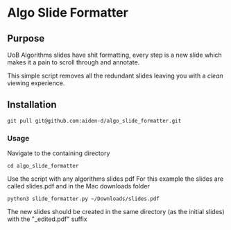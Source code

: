 # Algo Slide Formatter

## Purpose

UoB Algorithms slides have shit formatting, every step is a new slide which makes it a pain to scroll through and annotate.

This simple script removes all the redundant slides leaving you with a *clean* viewing experience.

## Installation

```
git pull git@github.com:aiden-d/algo_slide_formatter.git
```

### Usage

Navigate to the containing directory

```
cd algo_slide_formatter
```

Use the script with any algorithms slides pdf
For this example the slides are called slides.pdf and in the Mac downloads folder

```
python3 slide_formatter.py ~/Downloads/slides.pdf
```

The new slides should be created in the same directory (as the initial slides) with the "_edited.pdf" suffix